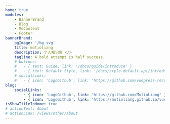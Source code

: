 ```yaml
---
home: true
modules:
    - BannerBrand
    - Blog
    - MdContent
    - Footer
bannerBrand:
    bgImage: '/bg.svg'
    title: motioliang
    description: 个人知识库 </>
    tagline: A bold attempt is half success.
    # buttons:
    #   - { text: Guide, link: '/docs/guide/introduce' }
    #   - { text: Default Style, link: '/docs/style-default-api/introduce', type: 'plain' }
    # socialLinks:
    #   - { icon: 'LogoGithub', link: 'https://github.com/vuepress-reco/vuepress-theme-reco' }
blog:
    socialLinks:
        - { icon: 'LogoGithub', link: 'https://github.com/MotioLiang' }
        - { icon: 'LogoGithub', link: 'https://motioliang.github.io/vue3-resource' }
isShowTitleInHome: true
# actionText: About
# actionLink: /views/other/about
---
```

